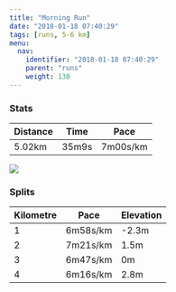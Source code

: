 ```yaml
---
title: "Morning Run"
date: "2018-01-18 07:40:29"
tags: [runs, 5-6 km]
menu:
  nav:
    identifier: "2018-01-18 07:40:29"
    parent: "runs"
    weight: 130
---
```


### Stats

| Distance | Time | Pace |
|----------|------|------|
|5.02km|35m9s|7m00s/km|

<img src='https://maps.googleapis.com/maps/api/staticmap?maptype=roadmap&path=enc:{rkeI|twL~LzAgAdCz@`GzDdPhJvQhBjQnErHtGhCpN~YbKhr@kHif@yFkU}JkQsDUqEiGkDoMOiGsJqMsFk\|AuBqEfA&key=AIzaSyAfqMeaZ1CCJFGP5cWud__oZnT_Pybg-1M&size=800x800&markers=color:yellow|label:S|53.47646,-2.25631&markers=color:green|label:F|53.475350000000006,-2.2570200000000002'>

### Splits

| Kilometre | Pace | Elevation |
|------|------|-----------|
|1|6m58s/km|-2.3m|
|2|7m21s/km|1.5m|
|3|6m47s/km|0m|
|4|6m16s/km|2.8m|
